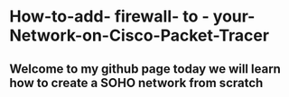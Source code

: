 # How-to-add- firewall- to - your- Network-on-Cisco-Packet-Tracer
## Welcome to my github page today we will learn how to create a SOHO network from scratch

